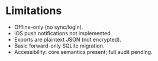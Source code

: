 # Limitations

- Offline-only (no sync/login).
- iOS push notifications not implemented.
- Exports are plaintext JSON (not encrypted).
- Basic forward-only SQLite migration.
- Accessibility: core semantics present; full audit pending.
